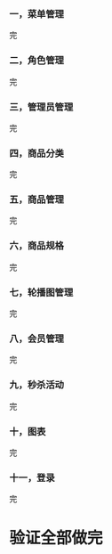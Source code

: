 ### 一，菜单管理

完

### 二，角色管理

完

### 三，管理员管理

完

### 四，商品分类

完

### 五，商品管理

完

### 六，商品规格

完

### 七，轮播图管理

完

### 八，会员管理

完

### 九，秒杀活动

完

### 十，图表

完

### 十一，登录

完



# 验证全部做完





